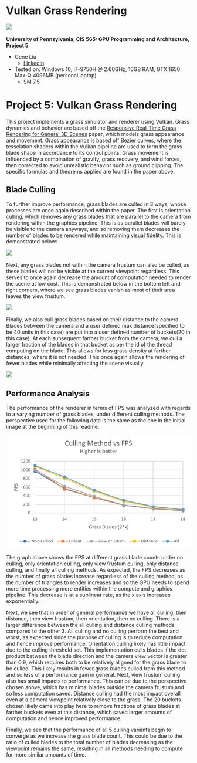 Vulkan Grass Rendering
==================================

![](img/grass!.gif)

**University of Pennsylvania, CIS 565: GPU Programming and Architecture, Project 5**

* Gene Liu
  * [LinkedIn](https://www.linkedin.com/in/gene-l-3108641a3/)
* Tested on: Windows 10, i7-9750H @ 2.60GHz, 16GB RAM, GTX 1650 Max-Q 4096MB (personal laptop)
  * SM 7.5

# Project 5: Vulkan Grass Rendering

This project implements a grass simulator and renderer using Vulkan. Grass dynamics and behavior are based off the [Responsive Real-Time Grass Rendering for General 3D Scenes](https://www.cg.tuwien.ac.at/research/publications/2017/JAHRMANN-2017-RRTG/JAHRMANN-2017-RRTG-draft.pdf) paper, which models grass appearance and movement. Grass appearance is based off Bezier curves, where the tesselation shaders within the Vulkan pipeline are used to form the grass blade shape in accordance to its control points. Grass movement is influenced by a combination of gravity, grass recovery, and wind forces, then corrected to avoid unrealistic behavior such as ground clipping. The specific formulas and theorems applied are found in the paper above.

## Blade Culling

To further improve performance, grass blades are culled in 3 ways, whose processes are once again described within the paper. The first is orientation culling, which removes any grass blades that are parallel to the camera from rendering within the graphics pipeline. This is as parallel blades will barely be visible to the camera anyways, and so removing them decreases the number of blades to be rendered while maintaining visual fidelity. This is demonstrated below:

![](img/orient_cull.gif)

Next, any grass blades not within the camera frustum can also be culled, as these blades will not be visible at the current viewpoint regardless. This serves to once again decrease the amount of computation needed to render the scene at low cost. This is demonstrated below in the bottom left and right corners, where we see grass blades vanish as most of their area leaves the view frustum.

![](img/view_cull.gif)

Finally, we also cull grass blades based on their distance to the camera. Blades between the camera and a user defined max distance(specified to be 40 units in this case) are put into a user defined number of buckets(20 in this case). At each subsequent farther bucket from the camera, we cull a larger fraction of the blades in that bucket as per the id of the thread computing on the blade. This allows for less grass density at farther distances, where it is not needed. This once again allows the rendering of fewer blades while minimally affecting the scene visually.

![](img/dist_cull.gif)

## Performance Analysis

The performance of the renderer in terms of FPS was analyzed with regards to a varying number of grass blades, under different culling methods. The perspective used for the following data is the same as the one in the initial image at the beginning of this readme.

![](img/fps_blades.jpg)

The graph above shows the FPS at different grass blade counts under no culling, only orientation culling, only view frustum culling, only distance culling, and finally all culling methods. As expected, the FPS decreases as the number of grass blades increase regardless of the culling method, as the number of triangles to render increases and so the GPU needs to spend more time processing more entities within the compute and graphics pipeline. This decrease is at a sublinear rate, as the x axis increases exponentially. 

Next, we see that in order of general performance we have all culling, then distance, then view frustum, then orientation, then no culling. There is a larger difference between the all culling and distance culling methods compared to the other 3. All culling and no culling perform the best and worst, as expected since the purpose of culling is to reduce computation and hence improve performance. Orientation culling likely has little impact due to the culling threshold set. This implementation culls blades if the dot product between the blade direction and the camera view vector is greater than 0.9, which requires both to be relatively aligned for the grass blade to be culled. This likely results in fewer grass blades culled from this method and so less of a performance gain in general. Next, view frustum culling also has small impacts to performance. This can be due to the perspective chosen above, which has minimal blades outside the camera frustum and so less computation saved. Distance culling had the most impact overall even at a camera viewpoint relatively close to the grass. The 20 buckets chosen likely came into play here to remove fractions of grass blades at farther buckets even at this distance, which saved larger amounts of computation and hence improved performance.

Finally, we see that the performance of all 5 culling variants begin to converge as we increase the grass blade count. This could be due to the ratio of culled blades to the total number of blades decreasing as the viewpoint remains the same, resulting in all methods needing to compute for more similar amounts of time.
